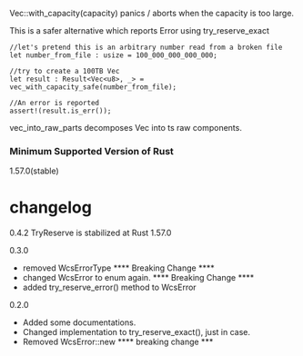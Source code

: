 Vec::with_capacity(capacity) panics / aborts when the capacity is too large.

This is a safer alternative which reports Error using try_reserve_exact

```
//let's pretend this is an arbitrary number read from a broken file
let number_from_file : usize = 100_000_000_000_000;

//try to create a 100TB Vec
let result : Result<Vec<u8>, _> = vec_with_capacity_safe(number_from_file);

//An error is reported
assert!(result.is_err());
```
vec_into_raw_parts decomposes Vec into ts raw components.

### Minimum Supported Version of Rust

1.57.0(stable)

# changelog

0.4.2
TryReserve is stabilized at Rust 1.57.0 

0.3.0
- removed WcsErrorType **** Breaking Change ****
- changed WcsError to enum again. **** Breaking Change ****
- added try_reserve_error() method to WcsError

0.2.0

- Added some documentations.
- Changed implementation to try_reserve_exact(), just in case.
- Removed WcsError::new   **** breaking change ***